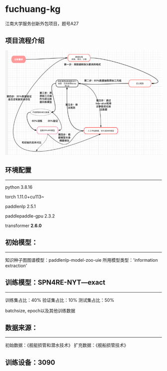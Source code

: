 # fuchuang-kg
江南大学服务创新外包项目，题号A27

## 项目流程介绍
![img.png](image/img.png)


## 环境配置

---

python                    3.8.16

torch                     1.11.0+cu113~

paddlenlp                 2.5.1

paddlepaddle-gpu          2.3.2

transformer               **2.6.0**


## 初始模型：
---
知识种子图图谱模型：paddlenlp-model-zoo-uie
所用模型类型：'information extraction'


##  训练模型：SPN4RE-NYT—exact
---
训练集占比：40%
验证集占比：10%
测试集占比：50%

batchsize, epoch以及其他训练数据


## 数据来源：
---
初始数据：《舰艇损管和潜水技术》
扩充数据：《舰船损管技术》


## 训练设备：3090

